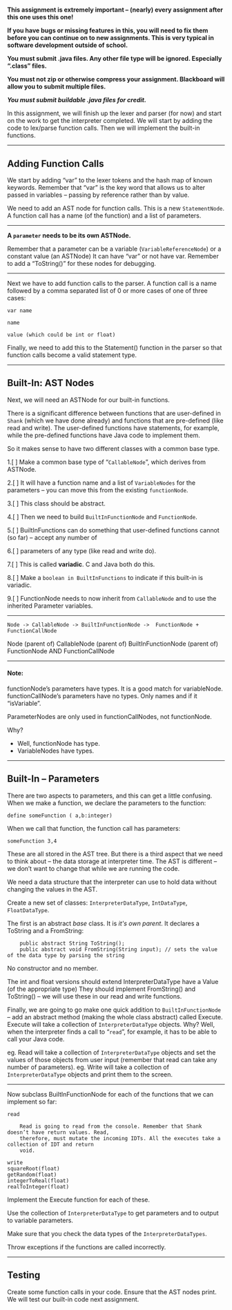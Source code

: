 #

**This assignment is extremely important – (nearly) every assignment after this one uses this one!**

**If you have bugs or missing features in this, you will need to fix them before you can continue on
to new assignments. This is very typical in software development outside of school.**

**You must submit .java files. Any other file type will be ignored. Especially “.class” files.**

**You must not zip or otherwise compress your assignment. Blackboard will allow you to submit
multiple files.**

***You must submit buildable .java files for credit.***

In this assignment, we will finish up the lexer and parser (for now) and start on the work to get
the interpreter completed. We will start by adding the code to lex/parse function calls. Then we
will implement the built-in functions.

-----------------------------------------------------------------------------------------------

## Adding Function Calls

We start by adding “var” to the lexer tokens and the hash map of known keywords.
Remember that “var” is the key word that allows us to alter passed in variables
– passing by reference rather than by value.

We need to add an AST node for function calls. This is a new `StatementNode`. A function call has a
name (of the function) and a list of parameters.



----

**A `parameter` needs to be its own ASTNode.**

Remember that a parameter can be a variable (`VariableReferenceNode`) or a constant value (an
ASTNode)
It can have “var” or not have var. Remember to add a “ToString()” for these nodes for debugging.

--------------------------------------------------------------------------------------------------

Next we have to add function calls to the parser. A function call is a name followed by a comma
separated list of 0 or more cases of one of three cases:

```
var name

name

value (which could be int or float)
```

Finally, we need to add this to the Statement() function in the parser so that function calls become
a valid statement type.

-----------------------------------------------------------------------------------------------

## Built-In: AST Nodes

Next, we will need an ASTNode for our built-in functions.

There is a significant difference between functions that are user-defined in `Shank` (which we have
done already) and functions that are pre-defined (like read and write).
The user-defined functions have statements, for example, while the pre-defined functions have Java
code to implement them.

So it makes sense to have two different classes with a common base type.

1.[ ] Make a common base type of “`CallableNode`”, which derives from ASTNode.

2.[ ] It will have a function name and a list of `VariableNodes` for the parameters – you can move
  this from the existing `functionNode`.

3.[ ]  This class should be abstract.

4.[ ] Then we need to build `BuiltInFunctionNode` and `FunctionNode`.

5.[ ] BuiltInFunctions can do something that user-defined functions cannot (so far) – accept any
  number of

6.[ ] parameters of any type (like read and write do).

7.[ ] This is called **variadic**. C and Java both do this.

8.[ ] Make a `boolean in BuiltInFunctions` to indicate if this built-in is variadic.

9.[ ] FunctionNode needs to now inherit from `CallableNode` and to use the inherited Parameter
  variables.

---------

    Node -> CallableNode -> BuiltInFunctionNode ->  FunctionNode + FunctionCallNode

Node (parent of) CallableNode (parent of) BuiltInFunctionNode (parent of) FunctionNode AND
FunctionCallNode


------------

#### Note:

functionNode’s parameters have types. It is a good match for variableNode.
functionCallNode’s parameters have no types. Only names and if it “isVariable”.

ParameterNodes are only used in functionCallNodes, not functionNode.

Why?

- Well, functionNode has type.
- VariableNodes have types.

-----------------------------------------------------------------------------------------------

## Built-In – Parameters

There are two aspects to parameters, and this can get a little confusing. When we make a function,
we declare the parameters to the function:

    define someFunction ( a,b:integer)

When we call that function, the function call has parameters:

    someFunction 3,4

These are all stored in the AST tree. But there is a third aspect that we need to think about – the
data storage at interpreter time. The AST is different – we don’t want to change that while we are
running the code.

We need a data structure that the interpreter can use to hold data without changing the values in
the AST.

Create a new set of classes: `InterpreterDataType`, `IntDataType`, `FloatDataType`.

The first is an abstract _base_ class. It is _it's own parent_. It declares a ToString and a
FromString:

        public abstract String ToString();
        public abstract void FromString(String input); // sets the value of the data type by parsing the string

No constructor and no member.

The int and float versions should extend InterpreterDataType have a Value (of the appropriate type)
They should implement FromString() and ToString() – we will use these in our read and write
functions.

Finally, we are going to go make one quick addition to `BuiltInFunctionNode` – add an abstract
method (making the whole class abstract) called Execute.
Execute will take a collection of `InterpreterDataType` objects. Why? Well, when the interpreter
finds
a call to “`read`”, for example, it
has to be able to call your Java code.

eg. Read will take a collection of `InterpreterDataType` objects and set the values of those objects
from user input
(remember that read can take any number of parameters).
eg. Write will take a collection of `InterpreterDataType` objects and print them to the screen.

-----------------------------------------------------------------------------------------------

Now subclass BuiltInFunctionNode for each of the functions that we can implement so far:

    read

        Read is going to read from the console. Remember that Shank doesn’t have return values. Read,
        therefore, must mutate the incoming IDTs. All the executes take a collection of IDT and return
        void.

    write
    squareRoot(float)
    getRandom(float)
    integerToReal(float)
    realToInteger(float)

Implement the Execute function for each of these.

Use the collection of `InterpreterDataType` to get parameters and to output to variable parameters.

Make sure that you check the data types of the `InterpreterDataTypes`.

Throw exceptions if the functions are called incorrectly.

-----------------------------------------------------------------------------------------------

## Testing

Create some function calls in your code. Ensure that the AST nodes print. We will test our built-in
code next assignment.

 